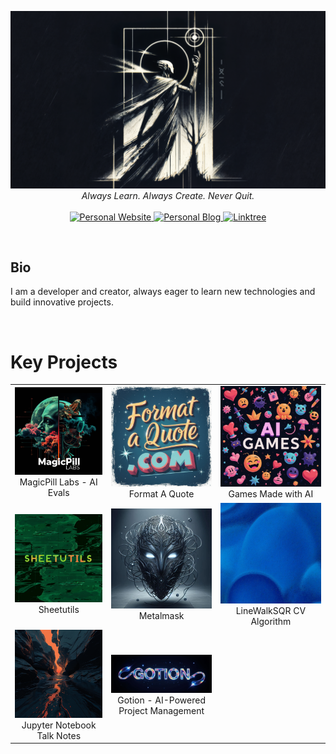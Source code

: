 <p align="center">
    <img src="2025_theme_wp_720.png" />
    <br />
    <i>
    Always Learn. Always Create. Never Quit.
    </i>
    <br />
    <br />
    <a href="https://robbyboney.com/">
        <img
            src="https://img.shields.io/badge/Website-black?color=black&style=for-the-badge&logo=Vercel"
            alt="Personal Website"
        />
    </a>
    <a href="https://medium.com/@robbyb_77782">
        <img
            src="https://img.shields.io/badge/Blog-black?color=black&style=for-the-badge&logo=Medium"
            alt="Personal Blog"
        />
    </a>
    <a href="https://linktr.ee/robbyboney">
        <img
            src="https://img.shields.io/badge/Linktree-black?style=for-the-badge&logo=Linktree"
            alt="Linktree"
        />
    </a>
</p>
<br>

## Bio

I am a developer and creator, always eager to learn new technologies and build innovative projects.

<br>


# Key Projects

<table align="center">
  <tr>
    <td align="center">
      <a href="https://magicpilllabs.com/">
        <img src="./images/mpl.png" alt="MagicPill Labs">
      </a>
      <br>MagicPill Labs - AI Evals
    </td>
    <td align="center">
      <a href="https://formataquote.com/">
        <img src="./images/formataquote_img.png" alt="Games Made with AI">
      </a>
      <br>Format A Quote
    </td>
    <td align="center">
      <a href="https://harmonichemispheres.github.io/AI-Built-Games/">
        <img src="./images/ai_games.png" alt="Games Made with AI">
      </a>
      <br>Games Made with AI
    </td>
  </tr>
  <tr>
    <td align="center">
      <a href="https://github.com/HarmonicHemispheres/sheetutils/">
        <img src="./images/sheetutils.png" alt="sheetutils">
      </a>
      <br>Sheetutils
    </td>
    <td align="center">
      <a href="https://github.com/HarmonicHemispheres/rb_helpers">
        <img src="./images/metalmask.png" alt="Helper Script Templates">
      </a>
      <br>Metalmask
    </td>
    <td align="center">
      <a href="https://github.com/HarmonicHemispheres/linewalksqr-paper">
        <img src="./images/linewalksqr.png" alt="LineWalkSQR">
      </a>
      <br>LineWalkSQR CV Algorithm
    </td>
  </tr>
  <tr>
    <td align="center">
    <a href="https://github.com/HarmonicHemispheres/JupyterianSnakeInvasion">
      <img src="./images/unknown.png" alt="Jupyter Notebook Talk Notes">
    </a>
    <br>Jupyter Notebook Talk Notes
  </td>
  <td align="center">
    <a href="https://github.com/HarmonicHemispheres/gotion">
      <img src="https://github.com/HarmonicHemispheres/gotion/blob/main/gotion_banner.png" alt="Gotion - AI-Powered Project Management">
    </a>
    <br>Gotion - AI-Powered Project Management
  </td>
  </tr>
</table>
